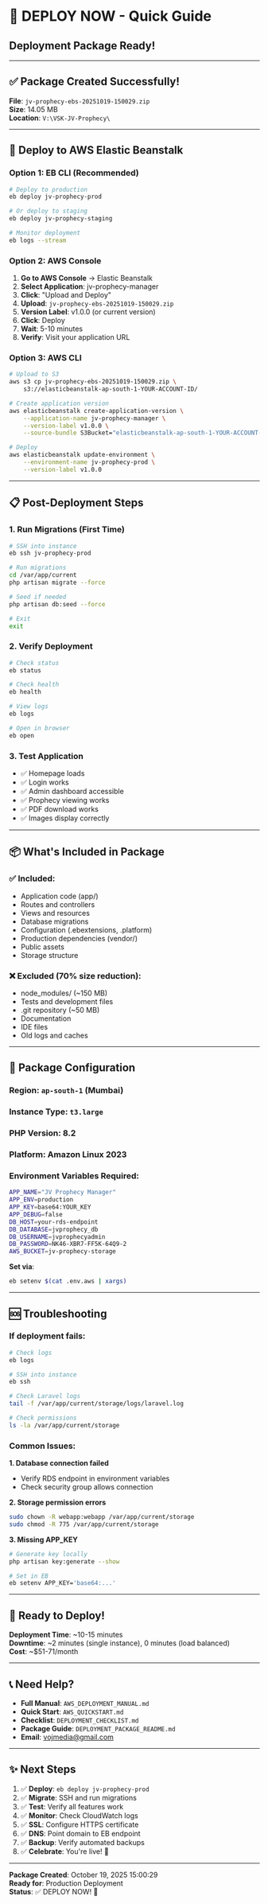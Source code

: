 # 🚀 DEPLOY NOW - Quick Guide
## Deployment Package Ready!

---

## ✅ Package Created Successfully!

**File**: `jv-prophecy-ebs-20251019-150029.zip`  
**Size**: 14.05 MB  
**Location**: `V:\VSK-JV-Prophecy\`

---

## 🎯 Deploy to AWS Elastic Beanstalk

### Option 1: EB CLI (Recommended)

```bash
# Deploy to production
eb deploy jv-prophecy-prod

# Or deploy to staging
eb deploy jv-prophecy-staging

# Monitor deployment
eb logs --stream
```

### Option 2: AWS Console

1. **Go to AWS Console** → Elastic Beanstalk
2. **Select Application**: jv-prophecy-manager
3. **Click**: "Upload and Deploy"
4. **Upload**: `jv-prophecy-ebs-20251019-150029.zip`
5. **Version Label**: v1.0.0 (or current version)
6. **Click**: Deploy
7. **Wait**: 5-10 minutes
8. **Verify**: Visit your application URL

### Option 3: AWS CLI

```bash
# Upload to S3
aws s3 cp jv-prophecy-ebs-20251019-150029.zip \
    s3://elasticbeanstalk-ap-south-1-YOUR-ACCOUNT-ID/

# Create application version
aws elasticbeanstalk create-application-version \
    --application-name jv-prophecy-manager \
    --version-label v1.0.0 \
    --source-bundle S3Bucket="elasticbeanstalk-ap-south-1-YOUR-ACCOUNT-ID",S3Key="jv-prophecy-ebs-20251019-150029.zip"

# Deploy
aws elasticbeanstalk update-environment \
    --environment-name jv-prophecy-prod \
    --version-label v1.0.0
```

---

## 📋 Post-Deployment Steps

### 1. Run Migrations (First Time)

```bash
# SSH into instance
eb ssh jv-prophecy-prod

# Run migrations
cd /var/app/current
php artisan migrate --force

# Seed if needed
php artisan db:seed --force

# Exit
exit
```

### 2. Verify Deployment

```bash
# Check status
eb status

# Check health
eb health

# View logs
eb logs

# Open in browser
eb open
```

### 3. Test Application

- ✅ Homepage loads
- ✅ Login works
- ✅ Admin dashboard accessible
- ✅ Prophecy viewing works
- ✅ PDF download works
- ✅ Images display correctly

---

## 📦 What's Included in Package

### ✅ Included:
- Application code (app/)
- Routes and controllers
- Views and resources
- Database migrations
- Configuration (.ebextensions, .platform)
- Production dependencies (vendor/)
- Public assets
- Storage structure

### ❌ Excluded (70% size reduction):
- node_modules/ (~150 MB)
- Tests and development files
- .git repository (~50 MB)
- Documentation
- IDE files
- Old logs and caches

---

## 🔧 Package Configuration

### Region: `ap-south-1` (Mumbai)
### Instance Type: `t3.large`
### PHP Version: 8.2
### Platform: Amazon Linux 2023

### Environment Variables Required:
```bash
APP_NAME="JV Prophecy Manager"
APP_ENV=production
APP_KEY=base64:YOUR_KEY
APP_DEBUG=false
DB_HOST=your-rds-endpoint
DB_DATABASE=jvprophecy_db
DB_USERNAME=jvprophecyadmin
DB_PASSWORD=NK46-XBR7-FF5K-64Q9-2
AWS_BUCKET=jv-prophecy-storage
```

**Set via**:
```bash
eb setenv $(cat .env.aws | xargs)
```

---

## 🆘 Troubleshooting

### If deployment fails:

```bash
# Check logs
eb logs

# SSH into instance
eb ssh

# Check Laravel logs
tail -f /var/app/current/storage/logs/laravel.log

# Check permissions
ls -la /var/app/current/storage
```

### Common Issues:

**1. Database connection failed**
- Verify RDS endpoint in environment variables
- Check security group allows connection

**2. Storage permission errors**
```bash
sudo chown -R webapp:webapp /var/app/current/storage
sudo chmod -R 775 /var/app/current/storage
```

**3. Missing APP_KEY**
```bash
# Generate key locally
php artisan key:generate --show

# Set in EB
eb setenv APP_KEY='base64:...'
```

---

## 🎉 Ready to Deploy!

**Deployment Time**: ~10-15 minutes  
**Downtime**: ~2 minutes (single instance), 0 minutes (load balanced)  
**Cost**: ~$51-71/month

---

## 📞 Need Help?

- **Full Manual**: `AWS_DEPLOYMENT_MANUAL.md`
- **Quick Start**: `AWS_QUICKSTART.md`
- **Checklist**: `DEPLOYMENT_CHECKLIST.md`
- **Package Guide**: `DEPLOYMENT_PACKAGE_README.md`
- **Email**: vojmedia@gmail.com

---

## ✨ Next Steps

1. ✅ **Deploy**: `eb deploy jv-prophecy-prod`
2. ✅ **Migrate**: SSH and run migrations
3. ✅ **Test**: Verify all features work
4. ✅ **Monitor**: Check CloudWatch logs
5. ✅ **SSL**: Configure HTTPS certificate
6. ✅ **DNS**: Point domain to EB endpoint
7. ✅ **Backup**: Verify automated backups
8. ✅ **Celebrate**: You're live! 🎉

---

**Package Created**: October 19, 2025 15:00:29  
**Ready for**: Production Deployment  
**Status**: ✅ DEPLOY NOW! 🚀

